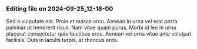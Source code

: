 

### Editing file on 2024-09-25_12-18-00

Sed a vulputate est. Proin et massa arcu. Aenean in urna vel erat porta pulvinar ut hendrerit risus. Nam vitae quam purus. Morbi id leo in urna placerat consectetur quis faucibus eros. Aenean vel urna vitae ante volutpat facilisis. Duis in iaculis turpis, at rhoncus eros.


